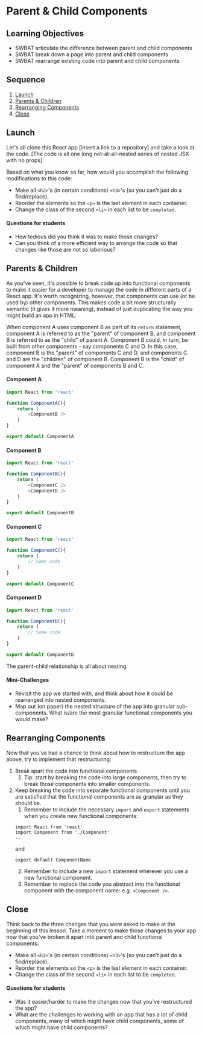 # Parent & Child Components

## Learning Objectives

- SWBAT articulate the difference between parent and child components
- SWBAT break down a page into parent and child components
- SWBAT rearrange existing code into parent and child components

## Sequence

1. [Launch](#launch)
2. [Parents & Children](#parents--children)
3. [Rearranging Components](#rearranging-components)
4. [Close](#close)

## Launch

Let's all clone this React app [insert a link to a repository] and take a look at the code. [The code is all one long not-at-all-nested series of nested JSX with no props]

Based on what you know so far, how would you accomplish the following modifications to this code:

- Make all `<h2>`'s (in certain conditions) `<h3>`'s (so you can't just do a find/replace).
- Reorder the elements so the `<p>` is the last element in each container.
- Change the class of the second `<li>` in each list to be `completed`.

#### Questions for students

- How tedious did you think it was to make those changes?
- Can you think of a more efficient way to arrange the code so that changes like those are not so laborious?

## Parents & Children

As you've seen, it's possible to break code up into functional components to make it easier for a developer to manage the code in different parts of a React app. It's worth recognizing, however, that components can use (or be used by) other components. This makes code a bit more structurally semantic (it gives it more meaning), instead of just duplicating the way you might build an app in HTML.

When component A uses component B as part of its `return` statement, component A is referred to as the "parent" of component B, and component B is referred to as the "child" of parent A. Component B could, in turn, be built from other components - say components C and D. In this case, component B is the "parent" of components C and D, and components C and D are the "children" of component B. Component B is the "child" of component A and the "parent" of components B and C.

#### Component A
```js
import React from 'react'

function ComponentA(){
	return (
		<ComponentB />
	)
}

export default ComponentA
```

#### Component B
```js
import React from 'react'

function ComponentB(){
	return (
		<ComponentC />
		<ComponentD />
	)
}

export default ComponentB
```

#### Component C
```js
import React from 'react'

function ComponentC(){
	return (
		// Some code
	)
}

export default ComponentC
```

#### Component D
```js
import React from 'react'

function ComponentD(){
	return (
		// Some code
	)
}

export default ComponentD
```

The parent-child relationship is all about nesting. 

#### Mini-Challenges

- Revisit the app we started with, and think about how it could be rearranged into nested components.
- Map out (on paper) the nested structure of the app into granular sub-components. What is/are the most granular functional components you would make?

## Rearranging Components

Now that you've had a chance to think about how to restructure the app above, try to implement that restructuring:

1. Break apart the code into functional components
	1. Tip: start by breaking the code into large components, then try to break those components into smaller components.
2. Keep breaking the code into separate functional components until you are satisfied that the functional components are as granular as they should be.
	1. Remember to include the necessary `import` and `export` statements when you create new functional components:
	```
	import React from 'react'
	import Component from './Component'
	...
	```
	and
	```
	export default ComponentName
	```
	2. Remember to include a new `import` statement wherever you use a new functional component.
	3. Remember to replace the code you abstract into the functional component with the component name: e.g. `<Component />`.

## Close

Think back to the three changes that you were asked to make at the beginning of this lesson. Take a moment to make those changes to your app now that you've broken it apart into parent and child functional components:

- Make all `<h2>`'s (in certain conditions) `<h3>`'s (so you can't just do a find/replace).
- Reorder the elements so the `<p>` is the last element in each container.
- Change the class of the second `<li>` in each list to be `completed`.

#### Questions for students

- Was it easier/harder to make the changes now that you've restructured the app?
- What are the challenges to working with an app that has a lot of child components, many of which might have child components, some of which might have child components?
